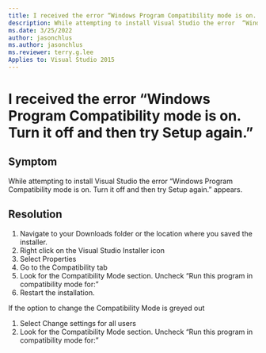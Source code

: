 ```yaml
---
title: I received the error “Windows Program Compatibility mode is on. Turn it off and then try Setup again.”
description: While attempting to install Visual Studio the error  “Windows Program Compatibility mode is on. Turn it off and then try Setup again.” appears.
ms.date: 3/25/2022
author: jasonchlus
ms.author: jasonchlus
ms.reviewer: terry.g.lee
Applies to: Visual Studio 2015
---
```


# I received the error “Windows Program Compatibility mode is on. Turn it off and then try Setup again.”

## Symptom
While attempting to install Visual Studio the error  “Windows Program Compatibility mode is on. Turn it off and then try Setup again.” appears.

## Resolution
1. Navigate to your Downloads folder or the location where you saved the installer.
1. Right click on the Visual Studio Installer icon
1. Select Properties
1. Go to the Compatibility tab
1. Look for the Compatibility Mode section. Uncheck “Run this program in compatibility mode for:”
1. Restart the installation.

If the option to change the Compatibility Mode is greyed out

1. Select Change settings for all users
1. Look for the Compatibility Mode section. Uncheck “Run this program in compatibility mode for:”
